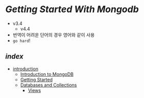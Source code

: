 # _Getting Started With Mongodb_
- v3.4
  - v4.4
- 번역이 어려운 단어의 경우 영어와 같이 사용
- `go hard`!

## _index_
- [introduction](https://github.com/jx2lee/getting-started-with-mongodb/tree/main/introduction)
  - [Introduction to MongoDB](https://github.com/jx2lee/getting-started-with-mongodb/tree/main/introduction/introduction-to-mongodb.md)
  - [Getting Started](https://github.com/jx2lee/getting-started-with-mongodb/tree/main/introduction/getting-started.md)
  - [Databases and Collections](https://github.com/jx2lee/getting-started-with-mongodb/tree/main/introduction/databases-and-collections.md)
    - [Views](https://github.com/jx2lee/getting-started-with-mongodb/tree/main/introduction/views.md)

